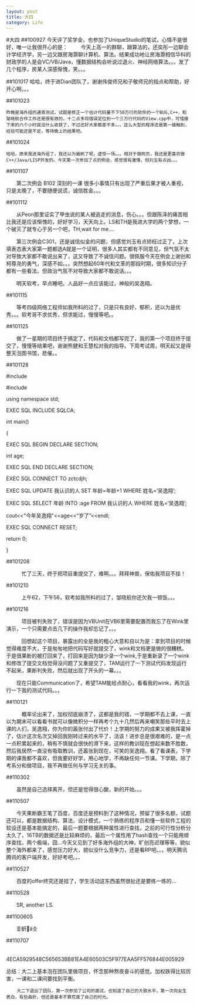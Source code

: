 ```yaml
---
layout: post
title: 大四
category: Life
---
```

#大四
##100927
	今天评了奖学金，也参加了UniqueStudio的笔试，心情不是很好，唯一让我很开心的是：
　　
	今天上高一的群聊，跟算法的，还奕彤一边聊会计学经济学，另一边又跟房海灏聊计算机、算法。结果成功地让房海灏相信华科的财政学的人是会VC/VB/Java，懂数据结构会听说过退火、神经网络算法。。。发了几个程序，房某人深感惭愧，笑。。。

##101017
	哈哈，终于进Dian团队了，谢谢伟俊师兄和子敬师兄的指点和帮助，好开心啊。。。

##101023

	昨晚是海外组的通宵测试，试题是修正一个估计代码量不下50万行的软件的一个BUG,C++，和邹晓航合作工作还是很有效的，十二点多将错误定位到一个三万行代码的View.cpp中，可惜接下来的六个小时就没什么收获了，不过还好大家都差不多。。。这么大型的程序还是第一接触到，经验可能还是不足，等待晚上的结果吧。

##101024

	哈哈，原来我进海外组了，我还以为被刷了呢，虚惊一场。。。相对于做网页，我还是更喜欢做C++/Java/LISP开发的。今天第一次参加了点的例会，感觉很有激情，但刘玉有点凶。。。

##101107

　　第二次例会 B102 深刻的一课 很多小事情只有出现了严重后果才被人重视，只是太晚了，不要随便说谎，诚信胜金。。。

##101112

　　从Peon那里证实了甲虫说的某人被追走的消息，伤心。。。但跟陈泽的痛苦相比我还是应该惭愧的，好好学习，天天向上。LS和TH是我进大学的两个梦想，一个破灭了就专心于另一个吧，TH,wait for me....

　　第三次例会C301，还是诚信似金的问题，但感觉刘玉有点矫枉过正了，上次 填表态表大家第一题都选A就是一个证明，很多人其实都有不同意见，但气氛不太对导致大家都不敢说出来了，这又导致了不诚信问题。很佩服今天在例会上谢创和柯尊尧的勇气，深感不如。。。突然想起60年代和文革的那段时期，很多知识分子都有一些看法，但政治气氛不对导致大家都不敢说话。。。

　　明天软考，早点睡吧。人品好一点应该能过，神般的吴逸翔。

##101115

　　等考四级网络工程师如我所料的过了，只是只有良好，郁积，还以为是优秀。。。软考哥不求优秀，但求能过，慢慢等吧。。

##101125

　　做了一星期的项目终于搞定了，代码和文档都写完了，我的第一个项目终于提交了，慢慢等结果吧，谢谢熊健和王慧松对我的指导。下周考试周，明天起又是得整天泡图书馆，悲催。。

##101128

\#include<iostream>

\#include<csqlca>

using namespace std;   

EXEC SQL INCLUDE SQLCA;

int main()   

{   

EXEC SQL BEGIN DECLARE SECTION;   

int age;

EXEC SQL END DECLARE SECTION;   

EXEC SQL CONNECT TO zctcdjh;

EXEC SQL UPDATE 我认识的人 SET 年龄=年龄+1 WHERE 姓名=‘吴逸翔’;

EXEC SQL   SELECT 年龄 INTO :age FROM 我认识的人 WHERE 姓名=‘吴逸翔’;  

cout<<"今年吴逸翔"<<age<<“岁了”<<endl;

EXEC SQL CONNECT RESET;   

return 0;   

  }

##101208

　　　忙了三天，终于把项目重提交了，难啊。。。拜拜神兽，保佑我项目不挂！

##101210

　　　上午62，下午56，软考如我所料的过了，邹晓航你还欠我一顿饭。。。

##101216

　　　项目被判失败了，错误是因为VBUnit在VB6里需要配置而我忘了在Wink里演示，一个只需要点击几下的操作我却忘记了。。。

　　　回想起这个项目，暴露出的全是我的粗心大意和自以为是：拿到项目的时候觉得难度不大，于是匆匆地把代码写好就提交了，wink和文档更是做的很糟糕。于是很果断的被打回来了，打回来是因为缺少录一个wink,于是重新录了一个wink和修改了提交文档觉得没问题了又重提交了，TAM运行了一下测试代码发现运行不起来，果断判失败，然后就出现了开头的一幕。。。

　　现在只能Communication了，希望TAM能给点耐心，看看我的wink，再次运行一下我的测试代码。。。

##110121

　　　概率论出来了，加权彻底崩溃了，这都是我的错，一学期都不去上课，一直以为期末可以看看书就可以像微积分一样再考个九十几然后再来嘲笑那些平时去上课的人们，吴逸翔，你为你的嚣张付出了代价！上学期的努力的成果又被我挥霍掉了，估计这次名次又掉回我刚转过来的水平了，活该！进步总是很艰难的，是一点一点积累起来的，稍有不慎就会很快的滑下来，这样的教训现在想起来数不胜数，然后我居然一直没有吸取教训，还嚣张到现在，可笑的吴逸翔。看了看课表，下学期的课我都不喜欢，但我要好好学，用心地学，不再缺任何一节课。下学期，除了考系分和做项目，我不再做任何与学习无关的事。

##110302

　　虽然是自己选择离开，但还是觉得很心酸，新的开始。。。

##110507

　　今天果断霸王笔了百度，百度还是预料到了这种情况，预留了很多名额，试题还可以，都是数据结构、算法、设计模式，一个熟练的程序员和懂一些软件工程的软设还是基本能搞定的，最后一题要根据两种属性进行查找，之前的可行性分析分太久了，16TB的数据还是比较麻烦的，最后一个属性用了hash查找一个只能用顺序查找，两个极端，囧...今天又见到了好多海外组的大神，旷创亮迟理等等，貌似整个海外都来了，感觉压力好大，貌似没什么竞争力，还是看RP吧。。。明天腾讯腾讯的客户端开发，好好考吧。。、

##110527

　　百度的offer终究还是挂了，学生活动这东西虽然很扯还是要练一练的...

##110528

　　SR, another LS.

##1100605

　　흧蚈኶ä슷

##110707

　　4ECA5929548C565653BB81EA4E60503C5F977EAA5FF576844E005929

总结：大二上基本泡在团队里做项目，怀念那种熬夜奋斗的感觉。加权跌得比较厉害，一课和二课间要找到平衡。

	    大二下退出了团队，第一次参加了公司的面试，也知道了自己的大致水平，第一次向女生表白，有些曲折，但还是基本不算荒废了自己的时光。